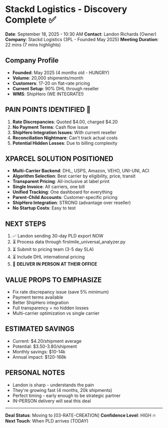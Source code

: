 # Stackd Logistics - Discovery Complete ✅
**Date**: September 18, 2025 - 10:30 AM
**Contact**: Landon Richards (Owner)
**Company**: Stackd Logistics (3PL - Founded May 2025)
**Meeting Duration**: 22 mins (7 mins highlights)

## Company Profile
- **Founded**: May 2025 (4 months old - HUNGRY)
- **Volume**: 20,000 shipments/month
- **Customers**: 17-20 on flat-rate pricing
- **Current Setup**: 90% DHL through reseller
- **WMS**: ShipHero (WE INTEGRATE!)

## PAIN POINTS IDENTIFIED 🎯
1. **Rate Discrepancies**: Quoted $4.00, charged $4.20
2. **No Payment Terms**: Cash flow issue
3. **ShipHero Integration Issues**: With current reseller
4. **Reconciliation Nightmare**: Can't track actual costs
5. **Potential Hidden Losses**: Due to billing complexity

## XPARCEL SOLUTION POSITIONED
- **Multi-Carrier Backend**: DHL, USPS, Amazon, VEHO, UNI-UNI, ACI
- **Algorithm Selection**: Best carrier by eligibility, price, transit
- **Transparent Pricing**: All-inclusive at label print
- **Single Invoice**: All carriers, one bill
- **Unified Tracking**: One dashboard for everything
- **Parent-Child Accounts**: Customer-specific pricing
- **ShipHero Integration**: STRONG (advantage over reseller)
- **No Startup Costs**: Easy to test

## NEXT STEPS
1. ✅ Landon sending 30-day PLD export NOW
2. ⏳ Process data through firstmile_universal_analyzer.py
3. ⏳ Submit to pricing team (3-5 day SLA)
4. ⏳ Include DHL international pricing
5. 🎯 **DELIVER IN PERSON AT THEIR OFFICE**

## VALUE PROPS TO EMPHASIZE
- Fix rate discrepancy issue (save 5% minimum)
- Payment terms available
- Better ShipHero integration
- Full transparency = no hidden losses
- Multi-carrier optimization vs single carrier

## ESTIMATED SAVINGS
- Current: $4.20/shipment average
- Potential: $3.50-3.80/shipment
- Monthly savings: $10-14k
- Annual impact: $120-168k

## PERSONAL NOTES
- Landon is sharp - understands the pain
- They're growing fast (4 months, 20k shipments)
- Perfect timing - early enough to be strategic partner
- IN-PERSON delivery will seal this deal

---
**Deal Status**: Moving to [03-RATE-CREATION]
**Confidence Level**: HIGH 🔥
**Next Touch**: When PLD arrives (TODAY)